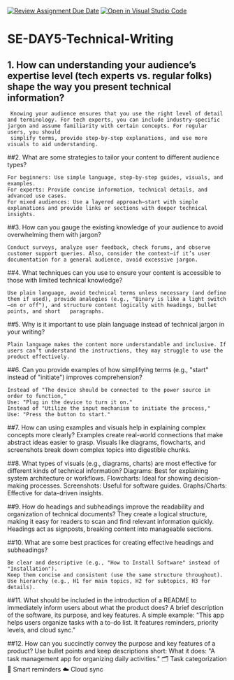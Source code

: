 [![Review Assignment Due Date](https://classroom.github.com/assets/deadline-readme-button-22041afd0340ce965d47ae6ef1cefeee28c7c493a6346c4f15d667ab976d596c.svg)](https://classroom.github.com/a/zsAR-pyY)
[![Open in Visual Studio Code](https://classroom.github.com/assets/open-in-vscode-2e0aaae1b6195c2367325f4f02e2d04e9abb55f0b24a779b69b11b9e10269abc.svg)](https://classroom.github.com/online_ide?assignment_repo_id=18485488&assignment_repo_type=AssignmentRepo)
# SE-DAY5-Technical-Writing
## 1. How can understanding your audience’s expertise level (tech experts vs. regular folks) shape the way you present technical information?
    
     Knowing your audience ensures that you use the right level of detail and terminology. For tech experts, you can include industry-specific jargon and assume familiarity with certain concepts. For regular users, you should     
     simplify terms, provide step-by-step explanations, and use more visuals to aid understanding.

##2. What are some strategies to tailor your content to different audience types?
    
    For beginners: Use simple language, step-by-step guides, visuals, and examples.
    For experts: Provide concise information, technical details, and advanced use cases.
    For mixed audiences: Use a layered approach—start with simple explanations and provide links or sections with deeper technical insights.

##3. How can you gauge the existing knowledge of your audience to avoid overwhelming them with jargon?

    Conduct surveys, analyze user feedback, check forums, and observe customer support queries. Also, consider the context—if it’s user documentation for a general audience, avoid excessive jargon.

##4. What techniques can you use to ensure your content is accessible to those with limited technical knowledge?

    Use plain language, avoid technical terms unless necessary (and define them if used), provide analogies (e.g., "Binary is like a light switch—on or off"), and structure content logically with headings, bullet points, and short   paragraphs.

##5. Why is it important to use plain language instead of technical jargon in your writing?

    Plain language makes the content more understandable and inclusive. If users can’t understand the instructions, they may struggle to use the product effectively.
##6. Can you provide examples of how simplifying terms (e.g., "start" instead of "initiate") improves comprehension?
  
    Instead of "The device should be connected to the power source in order to function,"
    Use: "Plug in the device to turn it on."
    Instead of "Utilize the input mechanism to initiate the process,"
    Use: "Press the button to start."

##7. How can using examples and visuals help in explaining complex concepts more clearly?
    Examples create real-world connections that make abstract ideas easier to grasp. Visuals like diagrams, flowcharts, and screenshots break down complex topics into digestible chunks.

##8. What types of visuals (e.g., diagrams, charts) are most effective for different kinds of technical information?
      Diagrams: Best for explaining system architecture or workflows.
      Flowcharts: Ideal for showing decision-making processes.
      Screenshots: Useful for software guides.
      Graphs/Charts: Effective for data-driven insights.

##9. How do headings and subheadings improve the readability and organization of technical documents?
    They create a logical structure, making it easy for readers to scan and find relevant information quickly. Headings act as signposts, breaking content into manageable sections.

##10. What are some best practices for creating effective headings and subheadings?

    Be clear and descriptive (e.g., "How to Install Software" instead of "Installation").
    Keep them concise and consistent (use the same structure throughout).
    Use hierarchy (e.g., H1 for main topics, H2 for subtopics, H3 for details).

##11. What should be included in the introduction of a README to immediately inform users about what the product does?
    A brief description of the software, its purpose, and key features. A simple example:
    "This app helps users organize tasks with a to-do list. It features reminders, priority levels, and cloud sync."

##12. How can you succinctly convey the purpose and key features of a product?
    Use bullet points and keep descriptions short:
    What it does: "A task management app for organizing daily activities."
    🗂️ Task categorization
    🔔 Smart reminders
    ☁️ Cloud sync
